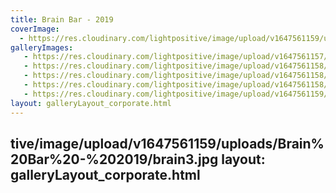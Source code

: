 ```yaml
---
title: Brain Bar - 2019
coverImage:
  - https://res.cloudinary.com/lightpositive/image/upload/v1647561159/uploads/Brain%20Bar%20-%202019/brain4.jpg
galleryImages:
   - https://res.cloudinary.com/lightpositive/image/upload/v1647561157/uploads/Brain%20Bar%20-%202019/Brain.jpg
   - https://res.cloudinary.com/lightpositive/image/upload/v1647561158/uploads/Brain%20Bar%20-%202019/brain5.jpg
   - https://res.cloudinary.com/lightpositive/image/upload/v1647561158/uploads/Brain%20Bar%20-%202019/brain2.jpg
   - https://res.cloudinary.com/lightpositive/image/upload/v1647561158/uploads/Brain%20Bar%20-%202019/brain1.jpg
   - https://res.cloudinary.com/lightpositive/image/upload/v1647561159/uploads/Brain%20Bar%20-%202019/brain4.jpg
layout: galleryLayout_corporate.html
---
```

tive/image/upload/v1647561159/uploads/Brain%20Bar%20-%202019/brain3.jpg
layout: galleryLayout_corporate.html
---

